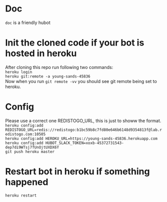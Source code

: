 # Doc

`doc` is a friendly hubot

# Init the cloned code if your bot is hosted in heroku  
After cloning this repo run following two commands:  
`heroku login`  
`heroku git:remote -a young-sands-45836`  
Now when you run `git remote -vv` you should see git remote being set to heroku.  

# Config
Please use a correct one REDISTOGO_URL, this is just to showw the format.  
`heroku config:add REDISTOGO_URL=redis://redistogo:b1bc59b8c7fd80e646b6148d9354813f@lab.redistogo.com:10505`  
`heroku config:add HEROKU_URL=https://young-sands-45836.herokuapp.com`  
`heroku config:add HUBOT_SLACK_TOKEN=xoxb-45372731543-dep7di9WTsj7fUnOjtUXDX6Y`  
`git push heroku master`  
 

# Restart bot in heroku if something happened
  
`heroku restart`

